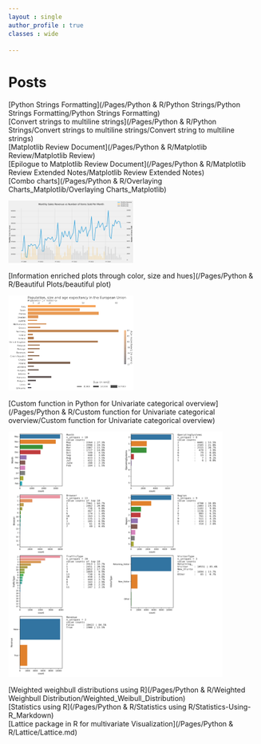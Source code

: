 ```yaml
---
layout : single
author_profile : true
classes : wide

---
```

# Posts

[Python Strings Formatting](/Pages/Python & R/Python Strings/Python Strings Formatting/Python Strings Formatting)  
[Convert strings to multiline strings](/Pages/Python & R/Python Strings/Convert strings to multiline strings/Convert string to multiline strings)  
[Matplotlib Review Document](/Pages/Python & R/Matplotlib Review/Matplotlib Review)  
[Epilogue to Matplotlib Review Document](/Pages/Python & R/Matplotlib Review Extended Notes/Matplotlib Review Extended Notes)  
[Combo charts](/Pages/Python & R/Overlaying Charts_Matplotlib/Overlaying Charts_Matplotlib)  

<img src="/Pages/Python & R/Overlaying Charts_Matplotlib/output_34_0.png" alt="drawing" width="250"/>  

[Information enriched plots through color, size and hues](/Pages/Python & R/Beautiful Plots/beautiful plot)  

<img src="/Pages/Python & R/Beautiful Plots/beautiful plot_0.png" alt="drawing" width="250"/>  

[Custom function in Python for Univariate categorical overview](/Pages/Python & R/Custom function for Univariate categorical overview/Custom function for Univariate categorical overview)  

<img src="/Pages/Python & R/Custom function for Univariate categorical overview/online_shopper_purchasing_intention_dataset.png" alt="drawing" width="430"/>

[Weighted weighbull distributions using R](/Pages/Python & R/Weighted Weighbull Distribution/Weighted_Weibull_Distribution)  
[Statistics using R](/Pages/Python & R/Statistics using R/Statistics-Using-R_Markdown)  
[Lattice package in R for multivariate Visualization](/Pages/Python & R/Lattice/Lattice.md)

